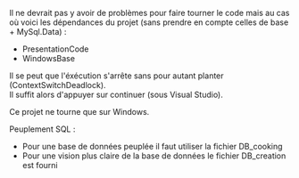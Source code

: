 Il ne devrait pas y avoir de problèmes pour faire tourner le code mais au cas où
voici les dépendances du projet (sans prendre en compte celles de base + MySql.Data) :
* PresentationCode
* WindowsBase

Il se peut que l'éxécution s'arrête sans pour autant planter (ContextSwitchDeadlock).  
Il suffit alors d'appuyer sur continuer (sous Visual Studio).  
  
Ce projet ne tourne que sur Windows.

Peuplement SQL :
* Pour une base de données peuplée il faut utiliser la fichier DB_cooking	
* Pour une vision plus claire de la base de données le fichier DB_creation est fourni	
